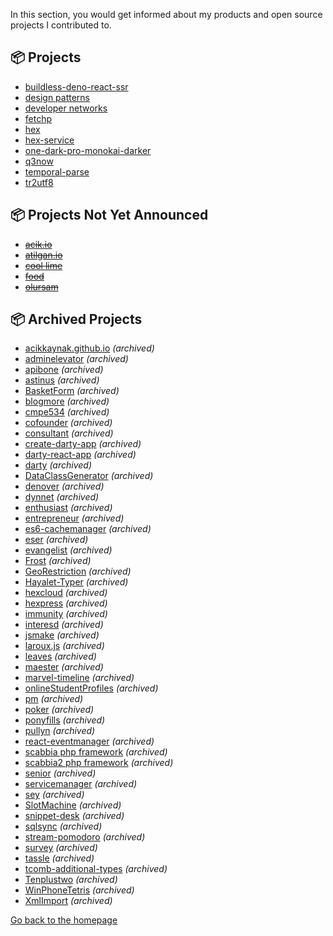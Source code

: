 In this section, you would get informed about my products and open source projects I contributed to.

## 📦 Projects
- [buildless-deno-react-ssr](https://github.com/eser/buildless-deno-react-ssr)
- [design patterns](https://github.com/eser/design-patterns)
- [developer networks](https://github.com/eser/developer-networks)
- [fetchp](https://github.com/eser/fetchp)
- [hex](https://github.com/eser/hex)
- [hex-service](https://github.com/eser/hex-service)
- [one-dark-pro-monokai-darker](https://github.com/eser/vscode-one-dark-pro-monokai-darker)
- [q3now](https://github.com/eser/q3now)
- [temporal-parse](https://github.com/eser/temporal-parse)
- [tr2utf8](https://github.com/eser/tr2utf8)

## 📦 Projects Not Yet Announced
- ~~[acik.io](https://github.com/eser/acik.io)~~
- ~~[atilgan.io](https://github.com/eser/atilgan.io)~~
- ~~[cool lime](https://github.com/eser/cool-lime)~~
- ~~[food](https://github.com/eser/food)~~
- ~~[olursam](https://github.com/eser/olursam)~~

## 📦 Archived Projects
- [acikkaynak.github.io](https://github.com/eser/acikkaynak.github.io) *(archived)*
- [adminelevator](https://github.com/eser/adminelevator) *(archived)*
- [apibone](https://github.com/eser/apibone) *(archived)*
- [astinus](https://github.com/eser/astinus) *(archived)*
- [BasketForm](https://github.com/eser/BasketForm) *(archived)*
- [blogmore](https://github.com/eser/blogmore) *(archived)*
- [cmpe534](https://github.com/eser/cmpe534) *(archived)*
- [cofounder](https://github.com/eser/cofounder) *(archived)*
- [consultant](https://github.com/eser/consultant) *(archived)*
- [create-darty-app](https://github.com/eser/create-darty-app) *(archived)*
- [darty-react-app](https://github.com/eser/darty-react-app) *(archived)*
- [darty](https://github.com/eser/darty) *(archived)*
- [DataClassGenerator](https://github.com/eser/DataClassGenerator) *(archived)*
- [denover](https://github.com/eser/denover) *(archived)*
- [dynnet](https://github.com/eser/dynnet) *(archived)*
- [enthusiast](https://github.com/eser/enthusiast) *(archived)*
- [entrepreneur](https://github.com/eser/entrepreneur) *(archived)*
- [es6-cachemanager](https://github.com/eser/es6-cachemanager) *(archived)*
- [eser](https://github.com/eser/eser-npm) *(archived)*
- [evangelist](https://github.com/eser/evangelist) *(archived)*
- [Frost](https://github.com/eser/Frost) *(archived)*
- [GeoRestriction](https://github.com/eser/GeoRestriction) *(archived)*
- [Hayalet-Typer](https://github.com/eser/Hayalet-Typer) *(archived)*
- [hexcloud](https://github.com/eser/hexcloud) *(archived)*
- [hexpress](https://github.com/eser/hexpress) *(archived)*
- [immunity](https://github.com/eser/immunity) *(archived)*
- [interesd](https://github.com/eser/interesd) *(archived)*
- [jsmake](https://github.com/eser/jsmake) *(archived)*
- [laroux.js](https://github.com/eser/laroux.js) *(archived)*
- [leaves](https://github.com/eser/leaves) *(archived)*
- [maester](https://github.com/eser/maester) *(archived)*
- [marvel-timeline](https://github.com/eser/marvel-timeline) *(archived)*
- [onlineStudentProfiles](https://github.com/eser/onlineStudentProfiles) *(archived)*
- [pm](https://github.com/eser/pm) *(archived)*
- [poker](https://github.com/eser/poker) *(archived)*
- [ponyfills](https://github.com/eser/ponyfills) *(archived)*
- [pullyn](https://github.com/eser/pullyn) *(archived)*
- [react-eventmanager](https://github.com/eser/react-eventmanager) *(archived)*
- [scabbia php framework](https://github.com/eser/scabbia1) *(archived)*
- [scabbia2 php framework](https://github.com/eser/scabbia2) *(archived)*
- [senior](https://github.com/eser/senior) *(archived)*
- [servicemanager](https://github.com/eser/servicemanager) *(archived)*
- [sey](https://github.com/eser/sey) *(archived)*
- [SlotMachine](https://github.com/eser/SlotMachine) *(archived)*
- [snippet-desk](https://github.com/eser/snippet-desk) *(archived)*
- [sqlsync](https://github.com/eser/sqlsync) *(archived)*
- [stream-pomodoro](https://github.com/eser/stream-pomodoro) *(archived)*
- [survey](https://github.com/eser/survey) *(archived)*
- [tassle](https://github.com/eser/tassle) *(archived)*
- [tcomb-additional-types](https://github.com/eser/tcomb-additional-types) *(archived)*
- [Tenplustwo](https://github.com/eser/Tenplustwo) *(archived)*
- [WinPhoneTetris](https://github.com/eser/WinPhoneTetris) *(archived)*
- [XmlImport](https://github.com/eser/XmlImport) *(archived)*


[Go back to the homepage](../../README.md)
